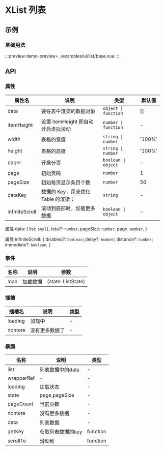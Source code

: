 # XList 列表


## 示例

### 基础用法



:::preview
demo-preview=../examples/ui/list/base.vue
:::


## API

### 属性

| 属性名         | 说明                                | 类型                 | 默认值 |
| -------------- | ----------------------------------- | -------------------- | ------ |
| data           | 要在表中渲染的数据对象              | `object \| function` | []     |
| itemHeight     | 设置 itemHeight 即自动开启虚拟滚动  | `number \| function` | -      |
| width          | 表格的宽度                          | `string \| number`   | '100%' |
| height         | 表格的高度                          | `string \| number`   | '100%' |
| pager          | 开启分页                            | `boolean \| object`  | -      |
| page           | 初始页码                            | `number`             | 1      |
| pageSize       | 初始每页显示条目个数                | `number`             | 50     |
| dataKey        | 数据的 Key，用来优化 Table 的渲染； | `string`             | -      |
| infiniteScroll | 滚动到底部时，加载更多数据          | `boolean \| object`  | -      |


属性 data: {
  list: `any[]`,
  total?: `number`,
  pageSize: `number`,
  page: `number`,
}


属性 infiniteScroll: {
  disabled?: `boolean`;
  delay?: `number`;
  distance?: `number`;
  immediate?: `boolean`;
}



### 事件

| 名称 | 说明     | 参数               |
| ---- | -------- | ------------------ |
| load | 加载数据 | (state: ListState) |




### 插槽

| 插槽名  | 说明           | 类型 |
| ------- | -------------- | ---- |
| loading | 加载中         | -    |
| nomore  | 没有更多数据了 | -    |




### 暴露

| 名称       | 说明              | 类型     |
| ---------- | ----------------- | -------- |
| list       | 列表数据中的data  | -        |
| wrapperRef | -                 | -        |
| loading    | 加载状态          | -        |
| state      | page,pageSize     | -        |
| pageCount  | 当前页数          | -        |
| nomore     | 没有更多数据      | -        |
| data       | 列表数据          | -        |
| getKey     | 获取列表数据的key | function |
| scrollTo   | 滑动到            | function |
